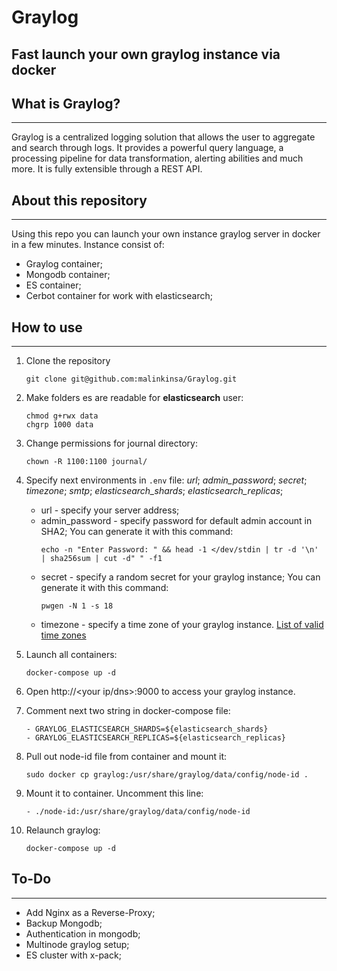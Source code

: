 # Graylog
Fast launch your own graylog instance via docker
---
## What is Graylog?
---
Graylog is a centralized logging solution that allows the user to aggregate and search through logs. It provides a powerful query language, a processing pipeline for data transformation, alerting abilities and much more. It is fully extensible through a REST API.

## About this repository
---
Using this repo you can launch your own instance graylog server in docker in a few minutes.
Instance consist of:
* Graylog container;
* Mongodb container;
* ES container;
* Cerbot container for work with elasticsearch;
## How to use
---
1. Clone the repository
    ```
    git clone git@github.com:malinkinsa/Graylog.git
    ```
2. Make folders es are readable for **elasticsearch** user:
    ```
    chmod g+rwx data
    chgrp 1000 data
    ```
3. Change permissions for journal directory:
    ```
    chown -R 1100:1100 journal/
    ```
4. Specify next environments in `.env` file: _url_; _admin_password_; _secret_; _timezone_; _smtp_; _elasticsearch_shards_; _elasticsearch_replicas_; 
    * url - specify your server address;
    * admin_password - specify password for default admin account in SHA2; You can generate it with this command: 
        ```
        echo -n "Enter Password: " && head -1 </dev/stdin | tr -d '\n' | sha256sum | cut -d" " -f1
        ```
    * secret - specify a random secret for your graylog instance; You can generate it with this command:
        ```
        pwgen -N 1 -s 18
        ```
    * timezone - specify a time zone of your graylog instance. [List of valid time zones](https://www.joda.org/joda-time/timezones.html)
5. Launch all containers:
    ```
    docker-compose up -d
    ```
6. Open http://<your ip/dns>:9000 to access your graylog instance.

7. Comment next two string in docker-compose file:
    ```
    - GRAYLOG_ELASTICSEARCH_SHARDS=${elasticsearch_shards}
    - GRAYLOG_ELASTICSEARCH_REPLICAS=${elasticsearch_replicas}
    ``` 
8. Pull out node-id file from container and mount it:
    ```
    sudo docker cp graylog:/usr/share/graylog/data/config/node-id .
    ```
9. Mount it to container. Uncomment this line:
    ```
    - ./node-id:/usr/share/graylog/data/config/node-id
    ```
10. Relaunch graylog:
    ```
    docker-compose up -d
    ```

## To-Do
---

* Add Nginx as a Reverse-Proxy;
* Backup Mongodb;
* Authentication in mongodb;
* Multinode graylog setup;
* ES cluster with x-pack;
